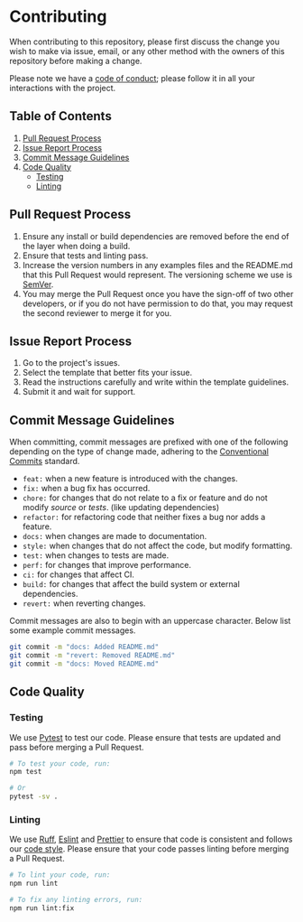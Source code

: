 # **Contributing**

When contributing to this repository,
please first discuss the change you wish to make via issue, email, or any other method
with the owners of this repository before making a change.

Please note we have a [code of conduct](./.github/CODE_OF_CONDUCT.md);
please follow it in all your interactions with the project.

## Table of Contents

<!-- prettier-ignore-start -->
<!--toc:start-->

1. [Pull Request Process](#pull-request-process)
2. [Issue Report Process](#issue-report-process)
3. [Commit Message Guidelines](#commit-message-guidelines)
4. [Code Quality](#code-quality)
    - [Testing](#testing)
    - [Linting](#linting)

<!--toc:end-->
<!-- prettier-ignore-end -->

## Pull Request Process

1. Ensure any install or build dependencies are removed before the end of the layer
   when doing a build.
2. Ensure that tests and linting pass.
3. Increase the version numbers in any examples files and the README.md
   that this Pull Request would represent. The versioning scheme we use is [SemVer](http://semver.org/).
4. You may merge the Pull Request once you have the sign-off of two other developers,
   or if you do not have permission to do that, you may request the second reviewer
   to merge it for you.

## Issue Report Process

1. Go to the project's issues.
2. Select the template that better fits your issue.
3. Read the instructions carefully and write within the template guidelines.
4. Submit it and wait for support.

## Commit Message Guidelines

When committing, commit messages are prefixed with one of the
following depending on the type of change made,
adhering to the [Conventional Commits](https://www.conventionalcommits.org/) standard.

- `feat:` when a new feature is introduced with the changes.
- `fix:` when a bug fix has occurred.
- `chore:` for changes that do not relate to a fix or feature and do not modify
  _source_ or _tests_. (like updating dependencies)
- `refactor:` for refactoring code that neither fixes a bug nor adds a feature.
- `docs:` when changes are made to documentation.
- `style:` when changes that do not affect the code, but modify formatting.
- `test:` when changes to tests are made.
- `perf:` for changes that improve performance.
- `ci:` for changes that affect CI.
- `build:` for changes that affect the build system or external dependencies.
- `revert:` when reverting changes.

Commit messages are also to begin with an uppercase character.
Below list some example commit messages.

```sh
git commit -m "docs: Added README.md"
git commit -m "revert: Removed README.md"
git commit -m "docs: Moved README.md"
```

## Code Quality

### Testing

We use [Pytest](https://docs.pytest.org) to test our code.
Please ensure that tests are updated and pass before merging a Pull Request.

```sh
# To test your code, run:
npm test

# Or
pytest -sv .
```

### Linting

We use [Ruff](https://docs.astral.sh/ruff/),
[Eslint](https://eslint.org/) and [Prettier](https://prettier.io/)
to ensure that code is consistent and follows our [code style](./.github/CODESTYLE.md).
Please ensure that your code passes linting before merging a Pull Request.

```sh
# To lint your code, run:
npm run lint

# To fix any linting errors, run:
npm run lint:fix
```
